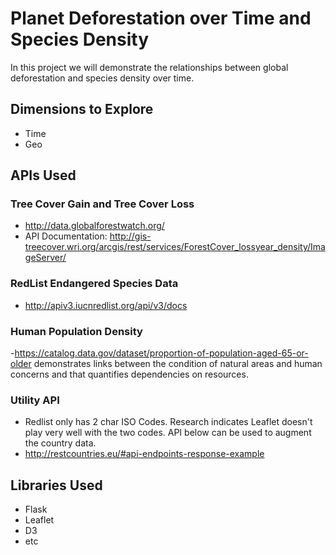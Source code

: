 # Planet Deforestation over Time and Species Density

In this project we will demonstrate the relationships between global deforestation and species density over time.

## Dimensions to Explore
 - Time
 - Geo
 


## APIs Used

### Tree Cover Gain and Tree Cover Loss
 - http://data.globalforestwatch.org/ 
 -  API Documentation:  http://gis-treecover.wri.org/arcgis/rest/services/ForestCover_lossyear_density/ImageServer/
### RedList Endangered Species Data
 - http://apiv3.iucnredlist.org/api/v3/docs
###  Human Population Density 
 -https://catalog.data.gov/dataset/proportion-of-population-aged-65-or-older
 demonstrates links between the condition of natural areas and human concerns and that quantifies dependencies on resources.
 
### Utility API
 - Redlist only has 2 char ISO Codes.  Research indicates Leaflet doesn't play very well with the two codes.  API below can be used to augment the country data.
 -  http://restcountries.eu/#api-endpoints-response-example

  
## Libraries Used
 - Flask
 - Leaflet
 - D3
 - etc


